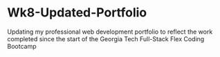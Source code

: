 # Wk8-Updated-Portfolio
Updating my professional web development portfolio to reflect the work completed since the start of the Georgia Tech Full-Stack Flex Coding Bootcamp
